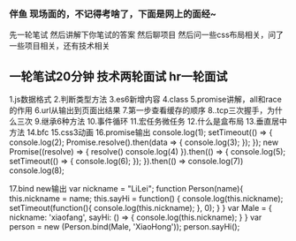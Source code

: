 ### 伴鱼 现场面的，不记得考啥了，下面是网上的面经~
先一轮笔试
然后讲解下你笔试的答案
然后聊项目
然后问一些css布局相关，问了一些项目相关，还有技术相关

一轮笔试20分钟
技术两轮面试
hr一轮面试
--------------------------------------------------------------
1.js数据格式
2.判断类型方法
3.es6新增内容
4.class
5.promise讲解，all和race的作用
6.url从输出到页面出结果
7.第一步查看缓存的顺序
8..tcp三次握手，为什么三次
9.继承6种方法
10.事件循环
11.宏任务微任务
12.什么是盒布局
13.垂直居中方法
14.bfc
15.css3动画
16.promise输出
console.log(1);
setTimeout(() => {
  console.log(2);
  Promise.resolve().then(data => {
     console.log(3);
  });
});
new Promise((resolve) => {
  resolve()
  console.log(4)
}).then(() => {
  console.log(5);
  setTimeout(() => {
    console.log(6);
  });
}).then(() => console.log(7))
console.log(8);

17.bind new输出
var nickname = "LiLei";
function Person(name){
  this.nickname = name;
  this.sayHi = function() {
    console.log(this.nickname);
    setTimeout(function(){
      console.log(this.nickname);
    }, 0);
  }
}
var Male = {
  nickname: 'xiaofang',
  sayHi: () => {
    console.log(this.nickname);
  }
}
var person = new (Person.bind(Male, 'XiaoHong'));
person.sayHi();